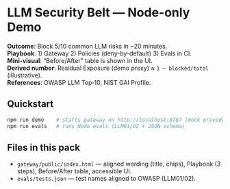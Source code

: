 # LLM Security Belt — Node-only Demo

**Outcome**: Block 5/10 common LLM risks in ~20 minutes.  
**Playbook**: 1) Gateway 2) Policies (deny-by-default) 3) Evals in CI.  
**Mini-visual**: “Before/After” table is shown in the UI.  
**Derived number**: Residual Exposure (demo proxy) ≈ `1 − blocked/total` (illustrative).  
**References**: OWASP LLM Top‑10, NIST GAI Profile.

## Quickstart
```bash
npm run demo    # starts gateway on http://localhost:8787 (mock provider)
npm run evals   # runs Node evals (LLM01/02 + JSON schema)
```

## Files in this pack
- `gateway/public/index.html` — aligned wording (title, chips), Playbook (3 steps), Before/After table, accessible UI.
- `evals/tests.json` — test names aligned to OWASP (LLM01/02).
